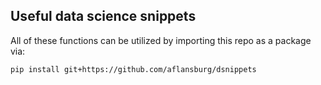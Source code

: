 ## Useful data science snippets

All of these functions can be utilized by importing this repo as a package via:

```
pip install git+https://github.com/aflansburg/dsnippets
```
